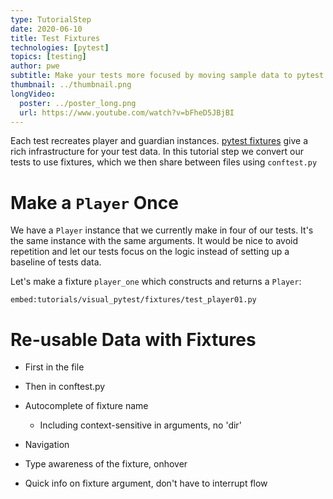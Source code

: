```yaml
---
type: TutorialStep
date: 2020-06-10
title: Test Fixtures
technologies: [pytest]
topics: [testing]
author: pwe
subtitle: Make your tests more focused by moving sample data to pytest fixtures.
thumbnail: ../thumbnail.png
longVideo:
  poster: ../poster_long.png
  url: https://www.youtube.com/watch?v=bFheD5JBjBI
---
```


Each test recreates player and guardian instances. 
[pytest fixtures](https://docs.pytest.org/en/latest/fixture.html) give a rich infrastructure for your test data. 
In this tutorial step we convert our tests to use fixtures, which we then share between files using ``conftest.py``

# Make a `Player` Once

We have a `Player` instance that we currently make in four of our tests.
It's the same instance with the same arguments.
It would be nice to avoid repetition and let our tests focus on the logic instead of setting up a baseline of tests data.

Let's make a fixture ``player_one`` which constructs and returns a ``Player``:

`embed:tutorials/visual_pytest/fixtures/test_player01.py`


# Re-usable Data with Fixtures

- First in the file

- Then in conftest.py

- Autocomplete of fixture name

    - Including context-sensitive in arguments, no 'dir'

- Navigation

- Type awareness of the fixture, onhover

- Quick info on fixture argument, don't have to interrupt flow
